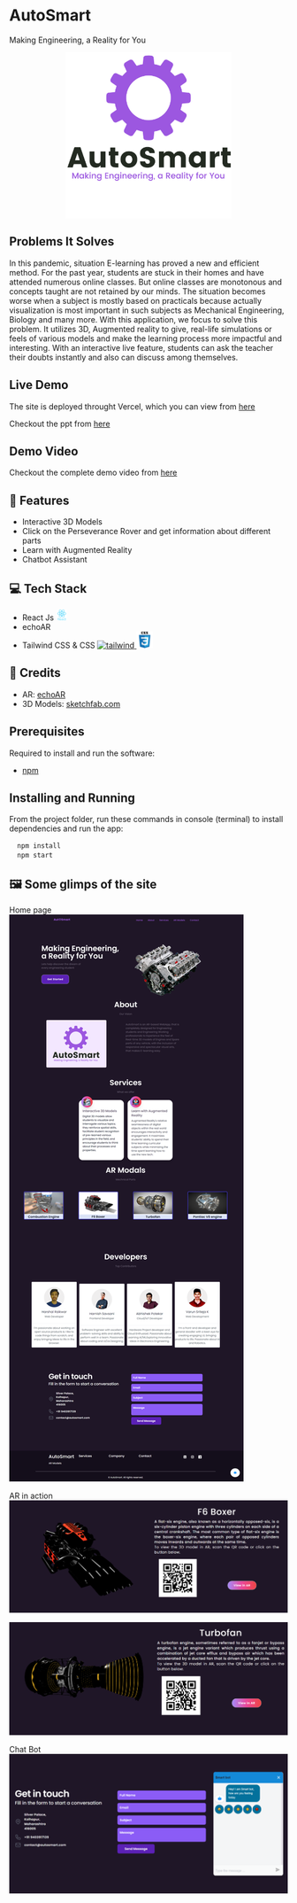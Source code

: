 
# AutoSmart

Making Engineering, a Reality for You

<p align="center">
<a href="#"><img width="300px" height="300px" align="center" src="https://github.com/Madmaxcoder2612/AutoSmart/blob/main/ReadmeImg/logo.png" height="175px"/></a>
</p>

    
## Problems It Solves

In this pandemic, situation E-learning has proved a new and efficient method. For the past year, students are stuck in their homes and have attended numerous online classes. But online classes are monotonous and concepts taught are not retained by our minds. The situation becomes worse when a subject is mostly based on practicals because actually visualization is most important in such subjects as Mechanical Engineering, Biology and many more. With this application, we focus to solve this problem. It utilizes 3D, Augmented reality to give, real-life simulations or feels of various models and make the learning process more impactful and interesting. With an interactive live feature, students can ask the teacher their doubts instantly and also can discuss among themselves.

  
## Live Demo

The site is deployed throught Vercel, which you can view from [here](https://auto-smart.vercel.app/)

 Checkout the ppt from [here](https://www.canva.com/design/DAEqRBxYhNQ/2YENaqmc5UE2O6MC_OkBIg/view?utm_content=DAEqRBxYhNQ&utm_campaign=designshare&utm_medium=link&utm_source=sharebutton) 

 ## Demo Video

Checkout the complete demo video from [here](https://www.youtube.com/watch?v=c5fvJ61qoaU)

 
## 🚀 Features

- Interactive 3D Models
- Click on the Perseverance Rover and get information about different parts
- Learn with Augmented Reality
- Chatbot Assistant
  
## 💻 Tech Stack

- React Js <a href="https://reactjs.org/" target="_blank"> <img src="https://raw.githubusercontent.com/devicons/devicon/master/icons/react/react-original-wordmark.svg" alt="react" width="20" height="20"/> </a>
- echoAR
- Tailwind CSS & CSS <a href="https://tailwindcss.com/" target="_blank"> <img src="https://www.vectorlogo.zone/logos/tailwindcss/tailwindcss-icon.svg" alt="tailwind" width="30" height="30"/> </a> <a href="https://www.w3schools.com/css/" target="_blank"> <img src="https://raw.githubusercontent.com/devicons/devicon/master/icons/css3/css3-original-wordmark.svg" alt="css3" width="30" height="30"/> </a>

## 🤝 Credits

- AR: [echoAR](https://www.echoar.xyz/)
- 3D Models: [sketchfab.com](https://sketchfab.com/)

## Prerequisites

Required to install and run the software:
- [npm](https://docs.npmjs.com/getting-started)


## Installing and Running

From the project folder, run these commands in console (terminal) to install dependencies and run the app:

```bash
  npm install
  npm start
```

  
## 🖼️ Some glimps of the site

Home page
![App Screenshot](https://github.com/Madmaxcoder2612/AutoSmart/blob/main/ReadmeImg/Home.png)

AR in action
![App Screenshot](https://github.com/Madmaxcoder2612/AutoSmart/blob/main/ReadmeImg/F6%20Boxer.png)

![App Screenshot](https://github.com/Madmaxcoder2612/AutoSmart/blob/main/ReadmeImg/Turbofan.png)

Chat Bot
![App Screenshot](https://github.com/Madmaxcoder2612/AutoSmart/blob/main/ReadmeImg/Chatbot.png)
